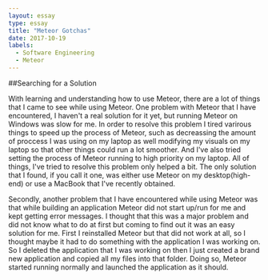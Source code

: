 ```yaml
---
layout: essay
type: essay
title: "Meteor Gotchas"
date: 2017-10-19
labels:
  - Software Engineering
  - Meteor
---
```


##Searching for a Solution

With learning and understanding how to use Meteor, there are a lot of things that I came to see while using Meteor. One problem with Meteor that I have encountered, I haven't a real solution for it yet, but running Meteor on Windows was slow for me. In order to resolve this problem I tired varirous things to speed up the process of Meteor, such as decreassing the amount of proccess I was using on my laptop as well modifying my visuals on my laptop so that other things could run a lot smoother. And I've also tried setting the process of Meteor running to high priority on my laptop. All of things, I've tried to resolve this problem only helped a bit. The only solution that I found, if you call it one, was either use Meteor on my desktop(high-end) or use a MacBook that I've recently obtained. 

Secondly, another problem that I have encountered while using Meteor was that while building an application Meteor did not start up/run for me and kept getting error messages. I thought that this was a major problem and did not know what to do at first but coming to find out it was an easy solution for me. First I reinstalled Meteor but that did not work at all, so I thought maybe it had to do something with the application I was working on. So I deleted the application that I was working on then I just created a brand new application and copied all my files into that folder. Doing so, Meteor started running normally and launched the application as it should.
